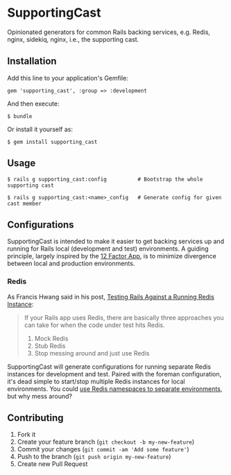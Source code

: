 # SupportingCast

Opinionated generators for common Rails backing services, e.g. Redis, nginx, sidekiq, nginx, i.e., the supporting cast.

## Installation

Add this line to your application's Gemfile:

    gem 'supporting_cast', :group => :development

And then execute:

    $ bundle

Or install it yourself as:

    $ gem install supporting_cast

## Usage

    $ rails g supporting_cast:config          # Bootstrap the whole supporting cast

    $ rails g supporting_cast:<name>_config   # Generate config for given cast member

## Configurations

SupportingCast is intended to make it easier to get backing services up and running for Rails local (development and test) environments. A guiding principle, largely inspired by the [12 Factor App](http://www.12factor.net/), is to minimize divergence between local and production environments.

### Redis

As Francis Hwang said in his post, [Testing Rails Against a Running Redis Instance](http://fhwang.net/2010/09/23/Testing-Rails-against-a-running-Redis-instance-and-doing-it-with-Hydra-to-boot):

> If your Rails app uses Redis, there are basically three approaches you can take for when the code under test hits Redis.
>
> 1. Mock Redis
> 2. Stub Redis
> 3. Stop messing around and just use Redis

SupportingCast will generate configurations for running separate Redis instances for development and test. Paired with the foreman configuration, it's dead simple to start/stop multiple Redis instances for local environments. You could [use Redis namespaces to separate environments](http://dev.af83.com/2012/07/31/should-we-namespace-redis.html), but why mess around?

## Contributing

1. Fork it
2. Create your feature branch (`git checkout -b my-new-feature`)
3. Commit your changes (`git commit -am 'Add some feature'`)
4. Push to the branch (`git push origin my-new-feature`)
5. Create new Pull Request
